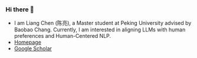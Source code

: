 ### Hi there 👋

- I am Liang Chen (陈亮), a Master student at Peking University advised by Baobao Chang. Currently, I am interested in aligning LLMs with human preferences and Human-Centered NLP.
- [Homepage](https://chenllliang.github.io/about/?version=23422)
- [Google Scholar](https://scholar.google.com/citations?user=lMKPaTYAAAAJ&hl=en)


